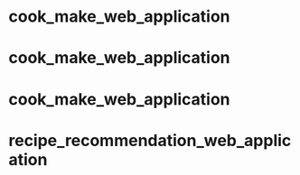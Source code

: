 # cook_make_web_application
# cook_make_web_application
# cook_make_web_application
# recipe_recommendation_web_application
